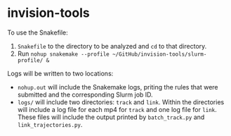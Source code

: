 # invision-tools

To use the Snakefile:

1. `Snakefile` to the directory to be analyzed and `cd` to that directory.
2. Run `nohup snakemake --profile ~/GitHub/invision-tools/slurm-profile/ &`

Logs will be written to two locations:

- `nohup.out` will include the Snakemake logs, priting the rules that were submitted and the corresponding Slurm job ID.
- `logs/` will include two directories: `track` and `link`. Within the directories will include a log file for each mp4 for `track` and one log file for `link`. These files will include the output printed by `batch_track.py` and `link_trajectories.py`.